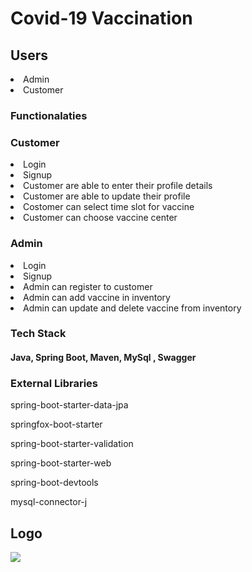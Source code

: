 <h1> Covid-19 Vaccination </h1>

<h2> Users </h2>
<li> Admin </li>
<li> Customer </li>

<h3> Functionalaties </h3>

<h3> Customer </h3>

<li> Login </li>
<li> Signup </li>
<li> Customer are able to enter their profile details </li>
<li> Customer are able to update their profile </li>
<li> Costomer can select time slot for vaccine </li>
<li> Customer can choose vaccine center </li>

<h3> Admin </h3>

<li> Login </li>
<li> Signup </li>
<li>Admin can register to customer </li>
<li> Admin can add vaccine in inventory </li>
<li> Admin can update and delete vaccine from inventory </li>

<h3> Tech Stack </h3>
<h4> Java, Spring Boot, Maven, MySql , Swagger </h4>

<h3> External Libraries </h3>
  
<p>	spring-boot-starter-data-jpa </p>      
<p>	springfox-boot-starter </p>		
<p>	spring-boot-starter-validation </p>		
<p>	spring-boot-starter-web </p>		
<p>     spring-boot-devtools </p>					
<p>     mysql-connector-j </p>

<h2> Logo </h2>
<img src="https://user-images.githubusercontent.com/105916680/208608266-bd0fb9e9-d502-4d4e-9361-c19c0924d2e8.jpg" />





